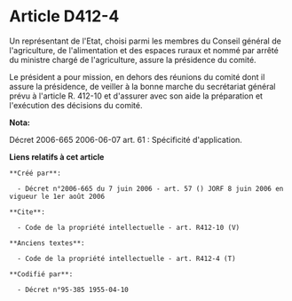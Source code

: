 # Article D412-4

Un représentant de l'Etat, choisi parmi les membres du Conseil général de l'agriculture, de l'alimentation et des espaces
ruraux et nommé par arrêté du ministre chargé de l'agriculture, assure la présidence du comité.

Le président a pour mission, en dehors des réunions du comité dont il assure la présidence, de veiller à la bonne marche du
secrétariat général prévu à l'article R. 412-10 et d'assurer avec son aide la préparation et l'exécution des décisions du
comité.

**Nota:**

Décret 2006-665 2006-06-07 art. 61 : Spécificité d'application.

**Liens relatifs à cet article**

	**Créé par**:

	  - Décret n°2006-665 du 7 juin 2006 - art. 57 () JORF 8 juin 2006 en vigueur le 1er août 2006

	**Cite**:

	  - Code de la propriété intellectuelle - art. R412-10 (V)

	**Anciens textes**:

	  - Code de la propriété intellectuelle - art. R412-4 (T)

	**Codifié par**:

	  - Décret n°95-385 1955-04-10
